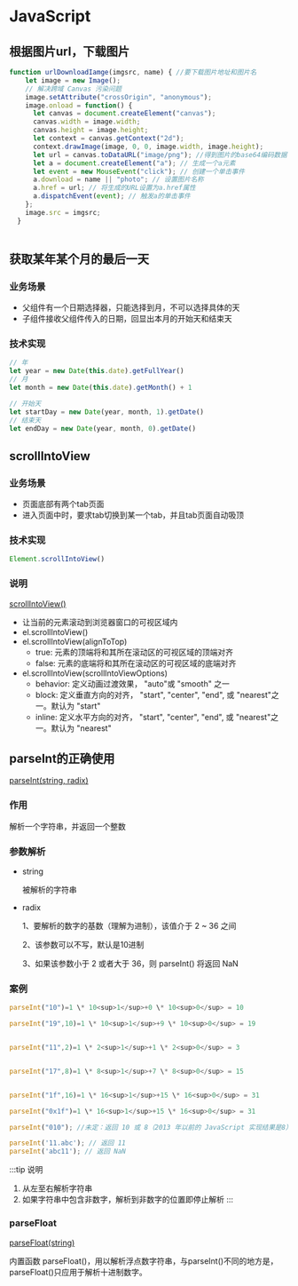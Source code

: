 # JavaScript

## 根据图片url，下载图片

```js
function urlDownloadIamge(imgsrc, name) { //要下载图片地址和图片名
    let image = new Image();
    // 解决跨域 Canvas 污染问题
    image.setAttribute("crossOrigin", "anonymous");
    image.onload = function() {
      let canvas = document.createElement("canvas");
      canvas.width = image.width;
      canvas.height = image.height;
      let context = canvas.getContext("2d");
      context.drawImage(image, 0, 0, image.width, image.height);
      let url = canvas.toDataURL("image/png"); //得到图片的base64编码数据
      let a = document.createElement("a"); // 生成一个a元素
      let event = new MouseEvent("click"); // 创建一个单击事件
      a.download = name || "photo"; // 设置图片名称
      a.href = url; // 将生成的URL设置为a.href属性
      a.dispatchEvent(event); // 触发a的单击事件
    };
    image.src = imgsrc;
  }
  
```

## 获取某年某个月的最后一天

### 业务场景

- 父组件有一个日期选择器，只能选择到月，不可以选择具体的天
- 子组件接收父组件传入的日期，回显出本月的开始天和结束天

### 技术实现

```js
// 年
let year = new Date(this.date).getFullYear()
// 月
let month = new Date(this.date).getMonth() + 1

// 开始天
let startDay = new Date(year, month, 1).getDate()
// 结束天
let endDay = new Date(year, month, 0).getDate()
```

## scrollIntoView

### 业务场景

- 页面底部有两个tab页面
- 进入页面中时，要求tab切换到某一个tab，并且tab页面自动吸顶

### 技术实现

```js
Element.scrollIntoView()
```

### 说明
[scrollIntoView()](https://developer.mozilla.org/zh-CN/docs/Web/API/Element/scrollIntoView)

- 让当前的元素滚动到浏览器窗口的可视区域内
- el.scrollIntoView()
- el.scrollIntoView(alignToTop)
    - true: 元素的顶端将和其所在滚动区的可视区域的顶端对齐
    - false: 元素的底端将和其所在滚动区的可视区域的底端对齐
- el.scrollIntoView(scrollIntoViewOptions)
    - behavior: 定义动画过渡效果， "auto"或 "smooth" 之一
    - block: 定义垂直方向的对齐， "start", "center", "end", 或 "nearest"之一。默认为 "start"
    - inline: 定义水平方向的对齐， "start", "center", "end", 或 "nearest"之一。默认为 "nearest"

## parseInt的正确使用

[parseInt(string, radix)](http://www.w3school.com.cn/jsref/jsref_parseInt.asp)

### 作用

解析一个字符串，并返回一个整数

### 参数解析

* string

    被解析的字符串
    
* radix

    1、要解析的数字的基数（理解为进制），该值介于 2 ~ 36 之间
    
    2、该参数可以不写，默认是10进制
    
    3、如果该参数小于 2 或者大于 36，则 parseInt() 将返回 NaN
    
### 案例

```js
parseInt("10")=1 \* 10<sup>1</sup>+0 \* 10<sup>0</sup> = 10

parseInt("19",10)=1 \* 10<sup>1</sup>+9 \* 10<sup>0</sup> = 19


parseInt("11",2)=1 \* 2<sup>1</sup>+1 \* 2<sup>0</sup> = 3


parseInt("17",8)=1 \* 8<sup>1</sup>+7 \* 8<sup>0</sup> = 15


parseInt("1f",16)=1 \* 16<sup>1</sup>+15 \* 16<sup>0</sup> = 31

parseInt("0x1f")=1 \* 16<sup>1</sup>+15 \* 16<sup>0</sup> = 31

parseInt("010"); //未定：返回 10 或 8（2013 年以前的 JavaScript 实现结果是8）

parseInt('11.abc'); // 返回 11
parseInt('abc11'); // 返回 NaN
```
:::tip 说明
1. 从左至右解析字符串
2. 如果字符串中包含非数字，解析到非数字的位置即停止解析
:::

### parseFloat

[parseFloat(string)](http://www.w3school.com.cn/jsref/jsref_parseFloat.asp)

内置函数 parseFloat()，用以解析浮点数字符串，与parseInt()不同的地方是，parseFloat()只应用于解析十进制数字。

